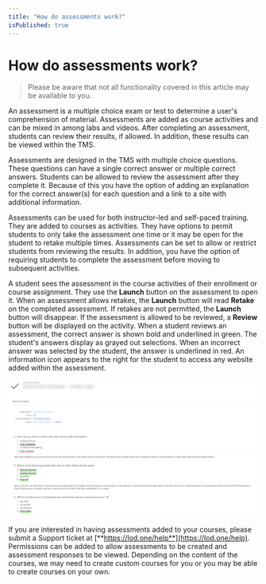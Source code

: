```yaml
---
title: "How do assessments work?"
isPublished: true
---
```


# How do assessments work?

> Please be aware that not all functionality covered in this article may be available to you.

An assessment is a multiple choice exam or test to determine a user's comprehension of material. Assessments are added as course activities and can be mixed in among labs and videos. After completing an assessment, students can review their results, if allowed. In addition, these results can be viewed within the TMS.

Assessments are designed in the TMS with multiple choice questions. These questions can have a single correct answer or multiple correct answers. Students can be allowed to review the assessment after they complete it. Because of this you have the option of adding an explanation for the correct answer(s) for each question and a link to a site with additional information.

Assessments can be used for both instructor-led and self-paced training. They are added to courses as activities. They have options to permit students to only take the assessment one time or it may be open for the student to retake multiple times. Assessments can be set to allow or restrict students from reviewing the results. In addition, you have the option of requiring students to complete the assessment before moving to subsequent activities.

A student sees the assessment in the course activities of their enrollment or course assignment. They use the **Launch** button on the assessment to open it. When an assessment allows retakes, the **Launch** button will read **Retake** on the completed assessment. If retakes are not permitted, the **Launch** button will disappear. If the assessment is allowed to be reviewed, a **Review** button will be displayed on the activity. When a student reviews an assessment, the correct answer is shown bold and underlined in green. The student's answers display as grayed out selections. When an incorrect answer was selected by the student, the answer is underlined in red. An information icon appears to the right for the student to access any website added within the assessment.

![](/tms/images/assess-response.png)

If you are interested in having assessments added to your courses, please submit a Support ticket at [**https://lod.one/help**](https://lod.one/help). Permissions can be added to allow assessments to be created and assessment responses to be viewed. Depending on the content of the courses, we may need to create custom courses for you or you may be able to create courses on your own.
